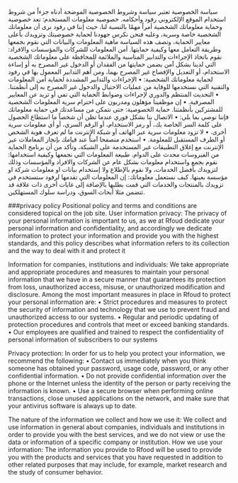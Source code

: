 سياسة الخصوصية
تعتبر سياسة وشروط الخصوصية الموضحة أدناه جزءاً من شروط استخدام الموقع الإلكتروني رفود وأحكامه.
خصوصية معلومات المستخدم:
تعد خصوصية وحماية معلوماتك الشخصية أمراً مهمًا بالنسبة لنا، حيث إننا في رفود نرى أن معلوماتك الشخصية خاصة وسرية، وعليه فنحن نكرس جهودنا لحماية خصوصيتك وتزويدك بأعلى معايير الحماية، وتصف هذه السياسة ماهية المعلومات والبيانات التي نقوم بجمعها وطريقة التعامل معها وكيفية حمايتها.
أمن المعلومات للشركات والمؤسسات والافراد:
نقوم باتخاذ الإجراءات والتدابير المناسبة والملائمة للمحافظة على معلوماتك الشخصية التي لدينا بشكل آمن يضمن حمايتها من الفقدان أو الدخول غير المصرح به أو إساءة الاستخدام، أو التعديل والإفصاح غير المصرح بهما، ومن أهم التدابير المعمول بها في رفود لحماية معلوماتك الشخصية:
•	الإجراءات والتدابير المشددة لحماية أمن المعلومات والتقنية التي نستخدمها للوقاية من عمليات الاحتيال والدخول غير المصرح به إلى أنظمتنا.
•	التحديث المنتظم والدوري لإجراءات وضوابط الحماية التي تفي أو تزيد عن المعايير المصرفية.
•	إن موظفينا مؤهلون ومدربون على احترام سرية المعلومات الشخصية للمشتركين بأنظمتنا.
حماية الخصوصية:
حتى نتمكن من مساعدتك في حماية معلوماتك فإننا نوصي بما يلي:
•	الاتصال بنا بشكل فوري عندما تظن أن شخصاً ما استطاع الحصول على كلمة السر الخاصة بك، أو رمز الاستخدام، أو الرقم السري، أو أي معلومات سرية أخرى.
•	لا تزود معلومات سرية عبر الهاتف أو شبكة الإنترنت ما لم تعرف هوية الشخص أو الطرف المستقبل للمعلومة.
•	استخدم متصفحا آمناً عند قيامك بإنجاز المعاملات عبر الإنترنت مع إغلاق التطبيقات غير المستخدمة على الشبكة، وتأكد من أن برنامج الحماية من الفيروسات محدث على الدوام.
طبيعة المعلومات التي نجمعها وكيفية استخدامها:
نقوم بجمع واستخدام معلومات بشكل عام عن الشركات والافراد والمؤسسات وذلك لتزويدك بأفضل الخدمات، ولا نقوم بالإطلاع ولا إستخدام بيانات او معلومات شركة او مؤسسة بعينها.
كيف نستعمل معلوماتك:
إن المعلومات التي تقدمها لرفود  ستستخدم في تزويدك بالمنتجات والخدمات التي قمت بطلبها بالإضافة إلى غايات أخرى ذات علاقة قد تتضمن مثلا أبحاث السوق، ودراسة سلوك المستهلكين.
 




###privacy policy
Positional policy and terms and conditions are considered topical on the job site.
User information privacy:
The privacy of your personal information is important to us, as we at Rfoud dedicate your personal information and confidentiality, and accordingly we dedicate information to protect your information and provide you with the highest standards, and this policy describes what information refers to its collection and the way to deal with it and protect it



Information for companies, institutions and individuals:
We take appropriate and appropriate procedures and measures to maintain your personal information that we have in a secure manner that guarantees its protection from loss, unauthorized access, misuse, or unauthorized modification and disclosure. Among the most important measures in place in Rfoud to protect your personal information are:
• Strict procedures and measures to protect the security of information and technology that we use to prevent fraud and unauthorized access to our systems.
• Regular and periodic updating of protection procedures and controls that meet or exceed banking standards.
• Our employees are qualified and trained to respect the confidentiality of personal information of subscribers to our systems


Privacy protection:
In order for us to help you protect your information, we recommend the following:
• Contact us immediately when you think someone has obtained your password, usage code, password, or any other confidential information.
• Do not provide confidential information over the phone or the Internet unless the identity of the person or party receiving the information is known.
• Use a secure browser when performing online transactions, close unused applications on the network, and make sure that your antivirus software is always up to date.


The nature of the information we collect and how we use it:
We collect and use information in general about companies, individuals and institutions in order to provide you with the best services, and we do not view or use the data or information of a specific company or institution.
How we use your information:
The information you provide to Rfood will be used to provide you with the products and services that you have requested in addition to other related purposes that may include, for example, market research and the study of consumer behavior.





